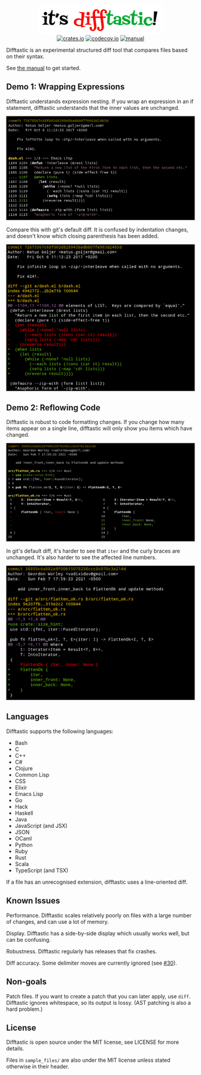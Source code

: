 <p align="center">
  <a href="#readme"><img src="img/logo.png" alt="it's difftastic!"/></a>
  <br>
  <a href="https://crates.io/crates/difftastic"><img src="https://img.shields.io/crates/v/difftastic.svg" alt="crates.io"></a>
  <a href="https://codecov.io/gh/Wilfred/difftastic"><img src="https://codecov.io/gh/Wilfred/difftastic/branch/master/graph/badge.svg?token=dZzAZtQT2S" alt="codecov.io"></a>
  <a href="http://difftastic.wilfred.me.uk/"><img src="https://img.shields.io/badge/manual-mdBook-brightgreen" alt="manual"></a>
</p>


Difftastic is an experimental structured diff tool that compares files
based on their syntax.

See [the manual](http://difftastic.wilfred.me.uk/) to get started.

## Demo 1: Wrapping Expressions

Difftastic understands expression nesting. If you wrap an expression
in an if statement, difftastic understands that the inner values are
unchanged.

![Elisp screenshot](img/elisp.png)

Compare this with git's default diff. It is confused by indentation
changes, and doesn't know which closing parenthesis has been added.

![Elisp comparison screenshot](img/elisp_comparison.png)

## Demo 2: Reflowing Code

Difftastic is robust to code formatting changes. If you change how
many items appear on a single line, difftastic will only show you
items which have changed.

![Rust screenshot](img/rust.png)

In git's default diff, it's harder to see that `iter` and the curly
braces are unchanged. It's also harder to see the affected line numbers.

![Rust comparison screenshot](img/rust_comparison.png)

<!--
To regenerate these screenshots:

$ git clone git@github.com:magnars/dash.el.git
$ cd dash.el
$ GIT_EXTERNAL_DIFF=difft git show --ext-diff 72675567c68f002d828945badbb07fe963d24b5d

$ git clone git@github.com:rust-itertools/itertools.git
$ cd itertools
$ DFT_WIDTH=100 GIT_EXTERNAL_DIFF=difft git show --ext-diff 38805c6a882a9f00615078250ccc8c070c3a214d

-->

## Languages

Difftastic supports the following languages:

* Bash
* C
* C++
* C#
* Clojure
* Common Lisp
* CSS
* Elixir
* Emacs Lisp
* Go
* Hack
* Haskell
* Java
* JavaScript (and JSX)
* JSON
* OCaml
* Python
* Ruby
* Rust
* Scala
* TypeScript (and TSX)

If a file has an unrecognised extension, difftastic uses a
line-oriented diff.

## Known Issues

Performance. Difftastic scales relatively poorly on files with a large
number of changes, and can use a lot of memory.

Display. Difftastic has a side-by-side display which usually works well, but can
be confusing.

Robustness. Difftastic regularly has releases that fix crashes.

Diff accuracy. Some delimiter moves are currently ignored (see
[#30](https://github.com/Wilfred/difftastic/issues/30)).

## Non-goals

Patch files. If you want to create a patch that you can later apply,
use `diff`. Difftastic ignores whitespace, so its output is
lossy. (AST patching is also a hard problem.)

## License

Difftastic is open source under the MIT license, see LICENSE for more
details.

Files in `sample_files/` are also under the MIT license unless stated
otherwise in their header.

